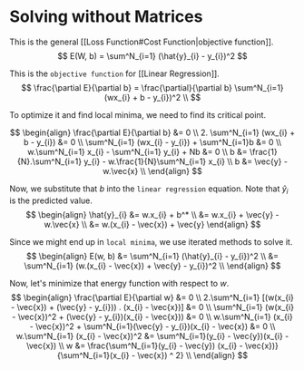 # Solving without Matrices 
This is the general [[Loss Function#Cost Function|objective function]].
$$
E(W, b) = \sum^N_{i=1} (\hat{y}_{i} - y_{i})^2
$$

This is the `objective function` for [[Linear Regression]].
$$
\frac{\partial E}{\partial b}  
= \frac{\partial}{\partial b} \sum^N_{i=1} (wx_{i} + b - y_{i})^2 \\ 
$$

To optimize it and find local minima, we need to find its critical point. 

$$
\begin{align}
\frac{\partial E}{\partial b}  &= 0 \\
2. \sum^N_{i=1} (wx_{i} + b - y_{i}) &= 0 \\
\sum^N_{i=1} (wx_{i} - y_{i}) + \sum^N_{i=1}b &= 0 \\
w.\sum^N_{i=1} x_{i} - \sum^N_{i=1} y_{i} + Nb &= 0 \\
b &= \frac{1}{N}.\sum^N_{i=1} y_{i} - w.\frac{1}{N}\sum^N_{i=1} x_{i}   \\
b &= \vec{y} - w.\vec{x}   \\
\end{align}
$$

Now, we substitute that $b$ into the `linear regression` equation.
Note that $\hat{y}_{i}$ is the predicted value.
$$
\begin{align}
\hat{y}_{i} &= w.x_{i} + b^* \\
&= w.x_{i} + \vec{y} - w.\vec{x} \\
&= w.(x_{i} - \vec{x}) + \vec{y}
\end{align}
$$

Since we might end up in `local minima`, we use iterated methods to solve it.
$$
\begin{align}
E(w, b) 
&= \sum^N_{i=1} (\hat{y}_{i} - y_{i})^2 \\
&= \sum^N_{i=1} (w.(x_{i} - \vec{x}) + \vec{y} - y_{i})^2  \\
\end{align}
$$

Now, let's minimize that energy function with respect to $w$.
$$
\begin{align}
\frac{\partial E}{\partial w} &= 0 \\
2.\sum^N_{i=1} [(w(x_{i} - \vec{x}) + (\vec{y} - y_{i}))  . (x_{i} - \vec{x})]
&= 0  \\
\sum^N_{i=1} (w(x_{i} - \vec{x})^2 + (\vec{y} - y_{i})(x_{i} - \vec{x}))
&= 0  \\
w.\sum^N_{i=1} (x_{i} - \vec{x})^2 + \sum^N_{i=1}(\vec{y} - y_{i})(x_{i} - \vec{x}) 
&= 0  \\
w.\sum^N_{i=1} (x_{i} - \vec{x})^2 &= \sum^N_{i=1}(y_{i} - \vec{y})(x_{i} - \vec{x}) \\
 w &=  \frac{\sum^N_{i=1}(y_{i} - \vec{y}) (x_{i} - \vec{x})}{\sum^N_{i=1}(x_{i} - \vec{x}) ^ 2} \\
\end{align} 
$$

